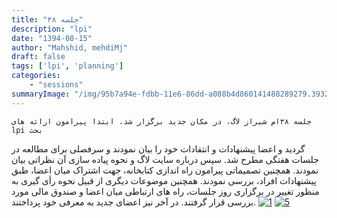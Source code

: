 ```yaml
---
title: "جلسه ۳۸"
description: "lpi"
date: "1394-08-15"
author: "Mahshid, mehdiMj"
draft: false
tags: ['lpi', 'planning']
categories:
    - "sessions"
summaryImage: "/img/95b7a94e-fdbb-11e6-86dd-a088b4d860141488289279.39326.jpeg"
---
```

    جلسه ۳۸ام شیراز لاگ، در مکان جدید برگزار شد. ابتدا پیرامون ارائه های lpi بحث
گردید و اعضا پیشنهادات و انتقادات خود را بیان نمودند و سرفصلی برای مطالعه در
جلسات هفتگی مطرح شد. سپس درباره سایت لاگ و نحوه پیاده سازی آن نظراتی بیان
نمودند. همچنین تصمیماتی پیرامون راه اندازی کتابخانه، جهت اشتراک میان اعضا، طبق
پیشنهادات افراد، بررسی نمودند. همچنین موضوعات دیگری از قبیل نحوه رأی گیری به
منظور تغییر در برگزاری روز جلسات، راه های ارتباطی میان اعضا و صندوق مالی مورد
بررسی قرار گرفتند. در آخر نیز اعضای جدید به معرفی خود پرداختند.
[![1](../../img/95b7a94e-fdbb-11e6-86dd-a088b4d860141488289279.39326.jpeg)](img/95b7a94e-fdbb-11e6-86dd-a088b4d860141488289279.39326.jpeg)
[![5](../../img/95b7acd2-fdbb-11e6-86dd-a088b4d860141488289279.3933284.jpeg)](img/95b7acd2-fdbb-11e6-86dd-a088b4d860141488289279.3933284.jpeg)
